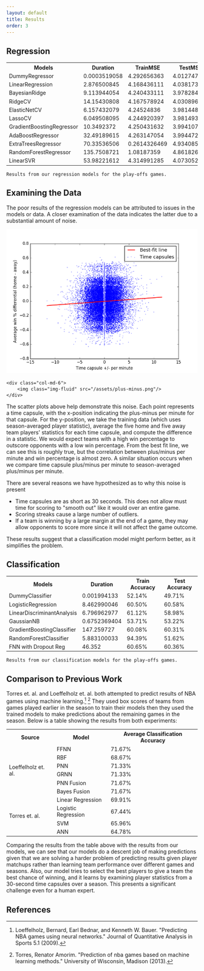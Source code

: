 ```yaml
---
layout: default
title: Results
order: 3
---
```


## Regression

<table class="table table-bordered table-sm">
    <tr>
    	<th class="table-secondary" colspan="1">Models</th>
        <th class="table-secondary" rowspan="1" colspan="1">Duration</th>
         <th class="table-secondary" rowspan="1" colspan="1">TrainMSE</th>
          <th class="table-secondary" rowspan="1" colspan="1">TestMSE</th>
           <th class="table-secondary" rowspan="1" colspan="1">R^2 Score</th>
    </tr>
    <tr>
    	<td class="table-secondary" colspan="1">DummyRegressor</td>
        <td>0.0003519058</td>
        <td>4.292656363</td>
        <td>4.012747466</td>
        <td>-8.05E-06</td>
    </tr>
    <tr>
    	<td class="table-secondary" colspan="1">LinearRegression</td>
        <td>2.876500845</td>
        <td>4.168436111</td>
        <td>4.03817326</td>  
        <td>-0.0063443617</td>
    </tr>
    <tr>
    	<td class="table-secondary" colspan="1">BayesianRidge</td>
        <td>9.113944054</td>
        <td>4.240433111</td>  
        <td>3.978284211</td>
        <td>0.0085804578</td>
    </tr>
    <tr>
    	<td class="table-secondary" colspan="1">RidgeCV</td>
        <td>14.15430808</td>
        <td>4.167578924</td>
        <td>4.03089686</td>
        <td>-0.0045310258</td>
    </tr>
    <tr>
    	<td class="table-secondary" colspan="1">ElasticNetCV</td>
        <td>6.157432079</td>
        <td>4.24524836</td>
        <td>3.981448748</td>
        <td>0.0077918304</td>
    </tr>
    <tr>
    	<td class="table-secondary" colspan="1">LassoCV</td>
        <td>6.049508095</td>
        <td>4.244920397</td>
        <td>3.981493739</td>
        <td>0.0077806182</td>
    </tr>
    <tr>
    	<td class="table-secondary" colspan="1">GradientBoostingRegressor</td>
        <td>10.3492372</td>
        <td>4.250431632</td>
        <td>3.994107012</td>
        <td>0.004637292</td>
    </tr>
    <tr>
    	<td class="table-secondary" colspan="1">AdaBoostRegressor</td>
        <td>32.49189615</td>
        <td>4.263147054</td>
        <td>3.994472842</td>
        <td>0.0045461242</td>
    </tr>
    <tr>
    	<td class="table-secondary" colspan="1">ExtraTreesRegressor</td>
        <td>70.33536506</td>
        <td>0.2614326469</td>
        <td>4.934085332</td>
        <td>-0.2296126575</td>
    </tr>
    <tr>
    	<td class="table-secondary" colspan="1">RandomForestRegressor</td>
        <td>135.7508721</td>
        <td>1.08187359</td>
        <td>4.861826425</td>
        <td>-0.2116051728</td>
    </tr>
    <tr>
    	<td class="table-secondary" colspan="1">LinearSVR</td>
        <td>53.98221612</td>
        <td>4.314991285</td>
        <td>4.073052891</td>
        <td>-0.0150366387</td>
    </tr>   
</table>

    Results from our regression models for the play-offs games.

## Examining the Data

The poor results of the regression models can be attributed to issues in the models or data.  A closer examination of the data indicates the latter due to a substantial amount of noise.

<div class="row">
    <div class="col-md-6">
        <img class="img-fluid" src="/assets/win-percentage.png"/>
    </div>

    <div class="col-md-6">
        <img class="img-fluid" src="/assets/plus-minus.png"/>
    </div>
</div>

The scatter plots above help demonstrate this noise.  Each point represents a time capsule, with the x-position indicating the plus-minus per minute for that capsule.  For the y-position, we take the training data (which uses season-averaged player statistic), average the five home and five away team players' statistics for each time capsule, and compute the difference in a statistic.  We would expect teams with a high win percentage to outscore opponents with a low win percentage.  From the best fit line, we can see this is roughly true, but the correlation between plus/minus per minute and win percentage is almost zero.  A similar situation occurs when we compare time capsule plus/minus per minute to season-averaged plus/minus per minute.

There are several reasons we have hypothesized as to why this noise is present

* Time capsules are as short as 30 seconds.  This does not allow must time for scoring to "smooth out" like it would over an entire game.
* Scoring streaks cause a large number of outliers.
* If a team is winning by a large margin at the end of a game, they may allow opponents to score more since it will not affect the game outcome.

These results suggest that a classification model might perform better, as it simplifies the problem.

## Classification

<table class="table table-bordered table-sm">
    <tr>
    	<th class="table-secondary" colspan="1">Models</th>
        <th class="table-secondary" rowspan="1" colspan="1">Duration</th>
         <th class="table-secondary" rowspan="1" colspan="1">Train Accuracy</th>
          <th class="table-secondary" rowspan="1" colspan="1">Test Accuracy</th>
    </tr>
    <tr>
    	<td class="table-secondary" colspan="1">DummyClassifier</td>
        <td>0.001994133</td>
        <td>52.14%</td>
        <td>49.71%</td>
    </tr>
    <tr>
    	<td class="table-secondary" colspan="1">LogisticRegression</td>
        <td>8.462990046</td>
        <td>60.50%</td>
        <td>60.58%</td>
    </tr>
    <tr>
    	<td class="table-secondary" colspan="1">LinearDiscriminantAnalysis</td>
        <td>6.796962977</td>
        <td>61.12%</td>
        <td>58.98%</td>
    </tr>
    <tr>
    	<td class="table-secondary" colspan="1">GaussianNB</td>
        <td>0.6752369404</td>
        <td>53.71%</td>
        <td>53.22%</td>
    </tr>
    <tr>
    	<td class="table-secondary" colspan="1">GradientBoostingClassifier</td>
        <td>147.259727</td>
        <td>60.08%</td>
        <td>60.31%</td>
    </tr>
    <tr>
    	<td class="table-secondary" colspan="1">RandomForestClassifier</td>
        <td>5.883100033</td>
        <td>94.39%</td>
        <td>51.62%</td>
    </tr>
    <tr>
    	<td class="table-secondary" colspan="1">FNN with Dropout Reg</td>
        <td>46.352</td>
        <td>60.65%</td>
        <td>60.36%</td>
    </tr>
    </table>

    Results from our classification models for the play-offs games.

## Comparison to Previous Work

Torres et. al. and Loeffelholz et. al. both attempted to predict results of NBA games using machine learning.[^loeffelholz2009predicting] [^torres2013prediction] They used box scores of teams from games played earlier in the season to train their models then they used the trained models to make predictions about the remaining games in the season. Below is a table showing the results from both experiments:

<table class="table table-bordered table-sm">
    <tr>
        <th class="table-secondary">Source</th>
    	<th class="table-secondary">Model</th>
        <th class="table-secondary">Average Classification Accuracy</th>
    </tr>
    <tr>
        <td rowspan="6">Loeffelholz et. al.</td>
    	<td>FFNN</td>
        <td>71.67%</td>
    </tr>
    <tr>
    	<td>RBF</td>
        <td>68.67%</td>
    </tr>
    <tr>
    	<td>PNN</td>
        <td>71.33%</td>
    </tr>
    <tr>
    	<td>GRNN</td>
        <td>71.33%</td>
    </tr>
    <tr>
    	<td>PNN Fusion</td>
        <td>71.67%</td>
    </tr>
    <tr>
    	<td>Bayes Fusion</td>
        <td>71.67%</td>
    </tr>
    <tr>
        <td rowspan="4">Torres et. al.</td>
    	<td>Linear Regression</td>
        <td>69.91%</td>
    </tr>
    <tr>
    	<td>Logistic Regression</td>
        <td>67.44%</td>
    </tr>
    <tr>
    	<td>SVM</td>
        <td>65.96%</td>
    </tr>
    <tr>
    	<td>ANN</td>
        <td>64.78%</td>
    </tr>
</table>

Comparing the results from the table above with the results from our models, we can see that our models do a descent job of making predictions given that we are solving a harder problem of predicting results given player matchups rather than learning team performance over different games and seasons. Also, our model tries to select the best players to give a team the best chance of winning, and it learns by examining player statistics from a 30-second time capsules over a season. This presents a significant challenge even for a human expert.

## References
[^loeffelholz2009predicting]: Loeffelholz, Bernard, Earl Bednar, and Kenneth W. Bauer. "Predicting NBA games using neural networks." Journal of Quantitative Analysis in Sports 5.1 (2009).
[^torres2013prediction]: Torres, Renator Amorim. "Prediction of nba games based on machine learning methods." University of Wisconsin, Madison (2013).
